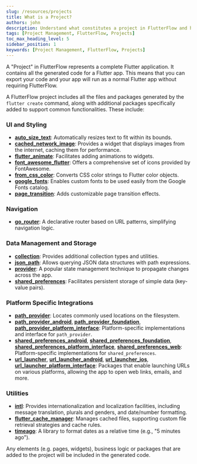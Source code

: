 ```yaml
---
slug: /resources/projects
title: What is a Project?
authors: john
description: Understand what constitutes a project in FlutterFlow and how to manage them effectively.
tags: [Project Management, FlutterFlow, Projects]
toc_max_heading_level: 5
sidebar_position: 1
keywords: [Project Management, FlutterFlow, Projects]
---
```


A "Project" in FlutterFlow represents a complete Flutter application. It contains all the generated code for a Flutter app. This means that you can export your code and your app will run as a normal Flutter app without requiring FlutterFlow.

A FlutterFlow project includes all the files and packages generated by the `flutter create` command, along with additional packages specifically added to support common functionalities.  These include:

### UI and Styling

- [**auto_size_text**](https://pub.dev/packages/auto_size_text): Automatically resizes text to fit within its bounds.
- [**cached_network_image**](https://pub.dev/packages/cached_network_image): Provides a widget that displays images from the internet, caching them for performance.
- [**flutter_animate**](https://pub.dev/packages/flutter_animate): Facilitates adding animations to widgets.
- [**font_awesome_flutter**](https://pub.dev/packages/font_awesome_flutter): Offers a comprehensive set of icons provided by FontAwesome.
- [**from_css_color**](https://pub.dev/packages/from_css_color): Converts CSS color strings to Flutter color objects.
- [**google_fonts**](https://pub.dev/packages/google_fonts): Enables custom fonts to be used easily from the Google Fonts catalog.
- [**page_transition**](https://pub.dev/packages/page_transition): Adds customizable page transition effects.

### Navigation

- [**go_router**](https://pub.dev/packages/go_router): A declarative router based on URL patterns, simplifying navigation logic.

### Data Management and Storage

- [**collection**](https://pub.dev/packages/collection): Provides additional collection types and utilities.
- [**json_path**](https://pub.dev/packages/json_path): Allows querying JSON data structures with path expressions.
- [**provider**](https://pub.dev/packages/provider): A popular state management technique to propagate changes across the app.
- [**shared_preferences**](https://pub.dev/packages/shared_preferences): Facilitates persistent storage of simple data (key-value pairs).

### Platform Specific Integrations

- [**path_provider**](https://pub.dev/packages/path_provider): Locates commonly used locations on the filesystem.
- [**path_provider_android**](https://pub.dev/packages/path_provider_android), [**path_provider_foundation**](https://pub.dev/packages/path_provider_foundation), [**path_provider_platform_interface**](https://pub.dev/packages/path_provider_platform_interface): Platform-specific implementations and interface for `path_provider`.
- [**shared_preferences_android**](https://pub.dev/packages/shared_preferences_android), [**shared_preferences_foundation**](https://pub.dev/packages/shared_preferences_foundation), [**shared_preferences_platform_interface**](https://pub.dev/packages/shared_preferences_platform_interface), [**shared_preferences_web**](https://pub.dev/packages/shared_preferences_web): Platform-specific implementations for `shared_preferences`.
- [**url_launcher**](https://pub.dev/packages/url_launcher), [**url_launcher_android**](https://pub.dev/packages/url_launcher_android), [**url_launcher_ios**](https://pub.dev/packages/url_launcher_ios), [**url_launcher_platform_interface**](https://pub.dev/packages/url_launcher_platform_interface): Packages that enable launching URLs on various platforms, allowing the app to open web links, emails, and more.

### Utilities

- [**intl**](https://pub.dev/packages/intl): Provides internationalization and localization facilities, including message translation, plurals and genders, and date/number formatting.
- [**flutter_cache_manager**](https://pub.dev/packages/flutter_cache_manager): Manages cached files, supporting custom file retrieval strategies and cache rules.
- [**timeago**](https://pub.dev/packages/timeago): A library to format dates as a relative time (e.g., "5 minutes ago").

Any elements (e.g. pages, widgets), business logic or packages that are added to the project will be included in the generated code.
